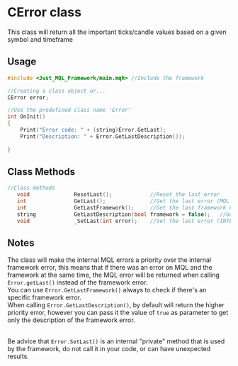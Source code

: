 # CError class
This class will return all the important ticks/candle values based on a given symbol and timeframe <br>

## Usage
```cpp
#include <Just_MQL_Framework/main.mqh> //Include the framework

//Creating a class object or...
CError error;

//Use the predefined class name 'Error'
int OnInit()
{
    Print("Error code: " + (string)Error.GetLast);
    Print("Description: " + Error.GetLastDescription());
    
}
```
## Class Methods
```cpp
//Class methods
   void              ResetLast();            //Reset the last error
   int               GetLast();              //Get the last error (MQL errors has priority over the framework errors)
   int               GetLastFramework();     //Get the last framework error (check if an MQL error is present and want to check escpecially the framework errors)
   string            GetLastDescription(bool framework = false);   //Get the description of the last error
   void              _SetLast(int error);    //Set the last error (INTERNAL USE ONLY, PLEASE, DO NOT CALL IT)
```

## Notes
The class will make the internal MQL errors a priority over the internal framework error, this means that if there was an error on MQL and the framework at the same time,
the MQL error will be returned when calling `Error.getLast()` instead of the framework error. <br>
You can use `Error.GetLastFramework()` always to check if there's an specific framework error. <br>
When calling `Error.GetLastDescription()`, by default will return the higher priority error, however you can pass it the value of `true` as parameter to get only the description of the framework error. <br> <br>

Be advice that `Error.SetLast()` is an internal "private" method that is used by the framework, do not call it in your code, or can have unexpected results.